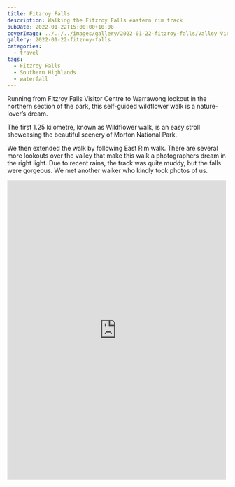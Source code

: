 ```yaml
---
title: Fitzroy Falls
description: Walking the Fitzroy Falls eastern rim track
pubDate: 2022-01-22T15:00:00+10:00
coverImage: ../../../images/gallery/2022-01-22-fitzroy-falls/Valley View Lookout.jpeg
gallery: 2022-01-22-fitzroy-falls
categories:
  - travel
tags:
  - Fitzroy Falls
  - Southern Highlands
  - waterfall
---
```


Running from Fitzroy Falls Visitor Centre to Warrawong lookout in the northern section of the park, this self-guided wildflower walk is a nature-lover’s dream.

The first 1.25 kilometre, known as Wildflower walk, is an easy stroll showcasing the beautiful scenery of Morton National Park.

We then extended the walk by following East Rim walk. There are several more lookouts over the valley that make this walk a photographers dream in the right light. Due to recent rains, the track was quite muddy, but the falls were gorgeous. We met another walker who kindly took photos of us.

<iframe src="https://www.facebook.com/plugins/post.php?href=https%3A%2F%2Fwww.facebook.com%2Fchris1.tham%2Fposts%2Fpfbid02hCznVSMuaXVs4DsC4oPGpLLsPy9QaKUpTabbojuyZMhZ3nkfTQeC7uNFpFyzDac5l&show_text=true&width=500" width="500" height="684" style="border:none;overflow:hidden" scrolling="no" frameborder="0" allowfullscreen="true" allow="autoplay; clipboard-write; encrypted-media; picture-in-picture; web-share"></iframe>
